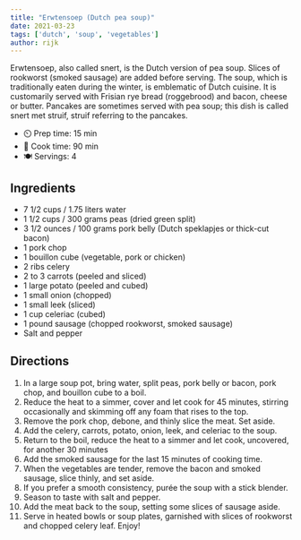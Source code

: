 ```yaml
---
title: "Erwtensoep (Dutch pea soup)"
date: 2021-03-23
tags: ['dutch', 'soup', 'vegetables']
author: rijk
---
```


Erwtensoep, also called snert, is the Dutch version of pea soup.
Slices of rookworst (smoked sausage) are added before serving. The soup, which is traditionally eaten during the winter, is emblematic of Dutch cuisine.
It is customarily served with Frisian rye bread (roggebrood) and bacon, cheese or butter.
Pancakes are sometimes served with pea soup; this dish is called snert met struif, struif referring to the pancakes.

- ⏲️ Prep time: 15 min
- 🍳 Cook time: 90 min
- 🍽️ Servings: 4

## Ingredients

- 7 1/2 cups / 1.75 liters water
- 1 1/2 cups / 300 grams peas (dried green split)
- 3 1/2 ounces / 100 grams pork belly (Dutch speklapjes or thick-cut bacon)
- 1 pork chop
- 1 bouillon cube (vegetable, pork or chicken)
- 2 ribs celery
- 2 to 3 carrots (peeled and sliced)
- 1 large potato (peeled and cubed)
- 1 small onion (chopped)
- 1 small leek (sliced)
- 1 cup celeriac (cubed)
- 1 pound sausage (chopped rookworst, smoked sausage)
- Salt and pepper

## Directions

1. In a large soup pot, bring water, split peas, pork belly or bacon, pork chop, and bouillon cube to a boil.
2. Reduce the heat to a simmer, cover and let cook for 45 minutes, stirring occasionally and skimming off any foam that rises to the top.
3. Remove the pork chop, debone, and thinly slice the meat. Set aside.
4. Add the celery, carrots, potato, onion, leek, and celeriac to the soup.
5. Return to the boil, reduce the heat to a simmer and let cook, uncovered, for another 30 minutes
6. Add the smoked sausage for the last 15 minutes of cooking time.
7. When the vegetables are tender, remove the bacon and smoked sausage, slice thinly, and set aside.
8. If you prefer a smooth consistency, purée the soup with a stick blender.
9. Season to taste with salt and pepper.
10. Add the meat back to the soup, setting some slices of sausage aside.
11. Serve in heated bowls or soup plates, garnished with slices of rookworst and chopped celery leaf. Enjoy!
